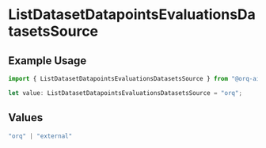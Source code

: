 # ListDatasetDatapointsEvaluationsDatasetsSource

## Example Usage

```typescript
import { ListDatasetDatapointsEvaluationsDatasetsSource } from "@orq-ai/node/models/operations";

let value: ListDatasetDatapointsEvaluationsDatasetsSource = "orq";
```

## Values

```typescript
"orq" | "external"
```
